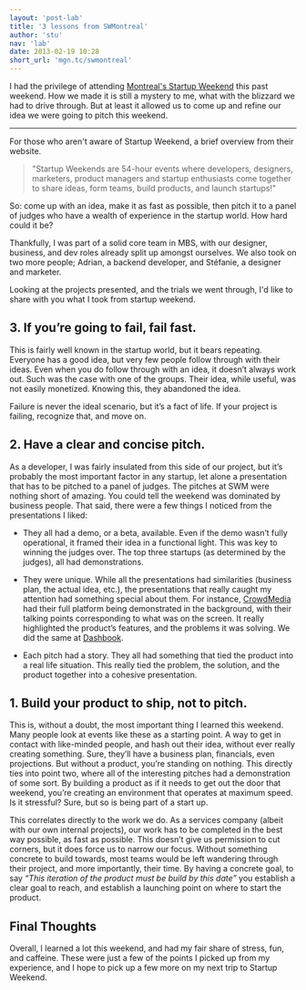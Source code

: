 ```yaml
---
layout: 'post-lab'
title: '3 lessons from SWMontreal'
author: 'stu'
nav: 'lab'
date: 2013-02-19 10:28
short_url: 'mgn.tc/swmontreal'
---
```

I had the privilege of attending [Montreal's Startup Weekend](http://montreal.startupweekend.org/) this past weekend. How we made it is still a mystery to me, what with the blizzard we had to drive through. But at least it allowed us to come up and refine our idea we were going to pitch this weekend.

---

For those who aren't aware of Startup Weekend, a brief overview from their website.

> "Startup Weekends are 54-hour events where developers, designers, marketers, product managers and startup enthusiasts come together to share ideas, form teams, build products, and launch startups!"

So: come up with an idea, make it as fast as possible, then pitch it to a panel of judges who have a wealth of experience in the startup world. How hard could it be?

Thankfully, I was part of a solid core team in MBS, with our designer, business, and dev roles already split up amongst ourselves. We also took on two more people; Adrian, a backend developer, and Stéfanie, a designer and marketer.

Looking at the projects presented, and the trials we went through, I'd like to share with you what I took from startup weekend.

## 3. If you’re going to fail, fail fast.

This is fairly well known in the startup world, but it bears repeating. Everyone has a good idea, but very few people follow through with their ideas. Even when you do follow through with an idea, it doesn’t always work out. Such was the case with one of the groups. Their idea, while useful, was not easily monetized. Knowing this, they abandoned the idea.

Failure is never the ideal scenario, but it’s a fact of life. If your project is failing, recognize that, and move on.

## 2. Have a clear and concise pitch.

As a developer, I was fairly insulated from this side of our project, but it’s probably the most important factor in any startup, let alone a presentation that has to be pitched to a panel of judges. The pitches at SWM were nothing short of amazing. You could tell the weekend was dominated by business people. That said, there were a few things I noticed from the presentations I liked:

* They all had a demo, or a beta, available. Even if the demo wasn’t fully operational, it framed their idea in a functional light. This was key to winning the judges over. The top three startups (as determined by the judges), all had demonstrations.

* They were unique. While all the presentations had similarities (business plan, the actual idea, etc.), the presentations that really caught my attention had something special about them. For instance, [CrowdMedia](http://crowdmedia.co) had their full platform being demonstrated in the background, with their talking points corresponding to what was on the screen. It really highlighted the product’s features, and the problems it was solving. We did the same at [Dashbook](http://dashbook.co).

* Each pitch had a story. They all had something that tied the product into a real life situation. This really tied the problem, the solution, and the product together into a cohesive presentation.

## 1. Build your product to ship, not to pitch.

This is, without a doubt, the most important thing I learned this weekend. Many people look at events like these as a starting point. A way to get in contact with like-minded people, and hash out their idea, without ever really creating something. Sure, they’ll have a business plan, financials, even projections. But without a product, you’re standing on nothing. This directly ties into point two, where all of the interesting pitches had a demonstration of some sort. By building a product as if it needs to get out the door that weekend, you’re creating an environment that operates at maximum speed. Is it stressful? Sure, but so is being part of a start up.

This correlates directly to the work we do. As a services company (albeit with our own internal projects), our work has to be completed in the best way possible, as fast as possible. This doesn’t give us permission to cut corners, but it does force us to narrow our focus. Without something concrete to build towards, most teams would be left wandering through their project, and more importantly, their time. By having a concrete goal, to say *“This iteration of the product must be build by this date”* you establish a clear goal to reach, and establish a launching point on where to start the product.

## Final Thoughts

Overall, I learned a lot this weekend, and had my fair share of stress, fun, and caffeine. These were just a few of the points I picked up from my experience, and I hope to pick up a few more on my next trip to Startup Weekend.